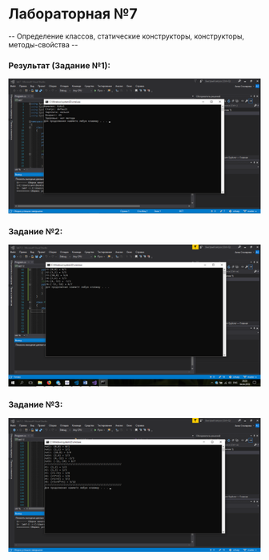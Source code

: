 # Лабораторная №7
-- Определение классов, статические конструкторы, конструкторы, методы-свойства --
### Результат (Задание №1):
![lab7-1](https://github.com/annablgkv/csharp/raw/master/lab7/screenshot-lab7-1.png)
### Задание №2:
![lab7-2](https://github.com/annablgkv/csharp/raw/master/lab7/screenshot-lab7-2.png)
### Задание №3:
![lab7-3](https://github.com/annablgkv/csharp/raw/master/lab7/screenshot-lab7-3.png)

